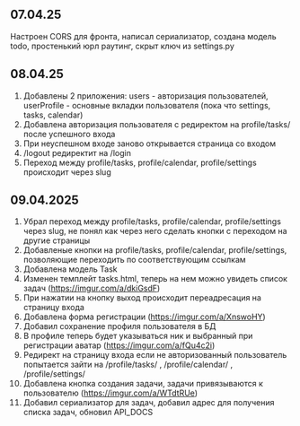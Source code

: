 ## 07.04.25 
Настроен CORS для фронта, написал сериализатор, создана модель todo, простенький юрл раутинг, скрыт ключ из settings.py

## 08.04.25
1. Добавлены 2 приложения: users - авторизация пользователей, userProfile - основные вкладки пользователя (пока что settings, tasks, calendar)
2. Добавлена авторизация пользователя с редиректом на profile/tasks/ после успешного входа
3. При неуспешном входе заново открывается страница со входом
4. /logout редиректит на /login 
5. Переход между profile/tasks, profile/calendar, profile/settings происходит через slug

## 09.04.2025
1. Убрал переход между profile/tasks, profile/calendar, profile/settings через slug, не понял как через него сделать кнопки с переходом на другие страницы
2. Добавленые кнопки на profile/tasks, profile/calendar, profile/settings, позволяющие переходить по соответствующим ссылкам
3. Добавлена модель Task
4. Изменен темплейт tasks.html, теперь на нем можно увидеть список задач (https://imgur.com/a/dkiGsdF)
5. При нажатии на кнопку выход происходит переадресация на страницу входа
6. Добавлена форма регистрации (https://imgur.com/a/XnswoHY)
7. Добавил сохранение профиля пользователя в БД
8. В профиле теперь будет указываться ник и выбранный при регистрации аватар (https://imgur.com/a/fQu4c2i)
9. Редирект на страницу входа если не авторизованный пользователь попытается зайти на /profile/tasks/ , /profile/calendar/ , /profile/settings/
10. Добавлена кнопка создания задачи, задачи привязываются к пользователю (https://imgur.com/a/WTdtRUe)
11. Добавил сериализатор для задач, добавил адрес для получения списка задач, обновил API_DOCS
